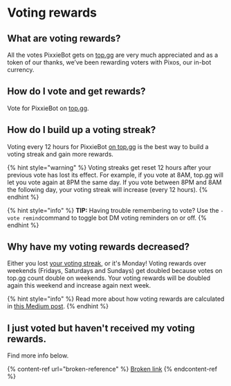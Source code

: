 # Voting rewards

## What are voting rewards?

All the votes PixxieBot gets on [top.gg](https://pixx.ie/vote) are very much appreciated and as a token of our thanks, we’ve been rewarding voters with Pixos, our in-bot currency.

## How do I vote and get rewards?

Vote for PixxieBot on [top.gg](https://pixx.ie/vote).

## How do I build up a voting streak?

Voting every 12 hours for PixxieBot [on top.gg](https://pixx.ie/vote) is the best way to build a voting streak and gain more rewards.

{% hint style="warning" %}
Voting streaks get reset 12 hours after your previous vote has lost its effect. For example, if you vote at 8AM, top.gg will let you vote again at 8PM the same day. If you vote between 8PM and 8AM the following day, your voting streak will increase (every 12 hours).&#x20;
{% endhint %}

{% hint style="info" %}
**TIP:** Having trouble remembering to vote? Use the `-vote remind`command to toggle bot DM voting reminders on or off.
{% endhint %}

## Why have my voting rewards decreased?

Either you lost [your voting streak](voting-rewards.md#how-do-i-build-up-a-voting-streak), or it's Monday! Voting rewards over weekends (Fridays, Saturdays and Sundays) get doubled because votes on top.gg count double on weekends. Your voting rewards will be doubled again this weekend and increase again next week.

{% hint style="info" %}
Read more about how voting rewards are calculated in [this Medium post](https://medium.com/@pixxiebot/updating-pixxiebots-top-gg-voting-rewards-8278fd82f445).
{% endhint %}

## I just voted but haven't received my voting rewards.

Find more info below.

{% content-ref url="broken-reference" %}
[Broken link](broken-reference)
{% endcontent-ref %}



